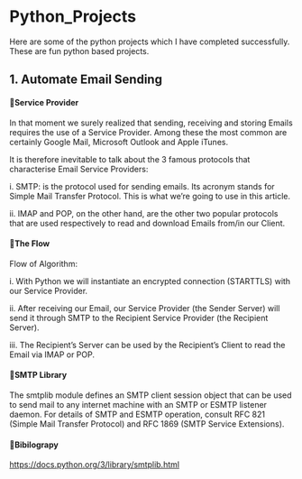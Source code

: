 # Python_Projects
Here are some of the python projects which I have completed successfully. These are fun python based projects.

<h2>1. Automate Email Sending</h2>
<h4> 🤔Service Provider </h4>
In that moment we surely realized that sending, receiving and storing Emails requires the use of a Service Provider. Among these the most common are certainly Google Mail, Microsoft Outlook and Apple iTunes.

It is therefore inevitable to talk about the 3 famous protocols that characterise Email Service Providers:

<p>i. SMTP: is the protocol used for sending emails. Its acronym stands for Simple Mail Transfer Protocol. This is what we’re going to use in this article.</p>
<p>ii. IMAP and POP, on the other hand, are the other two popular protocols that are used respectively to read and download Emails from/in our Client.</p>

<h4>  🧠The Flow</h4>
Flow of Algorithm:
<p>i. With Python we will instantiate an encrypted connection (STARTTLS) with our Service Provider.</p>
<p>ii. After receiving our Email, our Service Provider (the Sender Server) will send it through SMTP to the Recipient Service Provider (the Recipient Server).</p>
<p>iii. The Recipient’s Server can be used by the Recipient’s Client to read the Email via IMAP or POP.</p>

<h4>  📧SMTP Library</h4>
The smtplib module defines an SMTP client session object that can be used to send mail to any internet machine with an SMTP or ESMTP listener daemon. For details of SMTP and ESMTP operation, consult RFC 821 (Simple Mail Transfer Protocol) and RFC 1869 (SMTP Service Extensions).



<h4>  📖Bibilograpy</h4>
<p><a href="https://docs.python.org/3/library/smtplib.html" target="_main">https://docs.python.org/3/library/smtplib.html</a></p>
